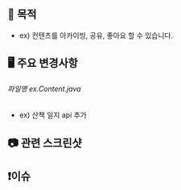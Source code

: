 ## 🚀 목적

- ex) 컨텐츠를 아카이빙, 공유, 좋아요 할 수 있습니다.

  

## 🖥️ 주요 변경사항

###### 파일명 ex.Content.java

-  ex) 산책 일지 api 추가

  

## 📷 관련 스크린샷



## ❗이슈

